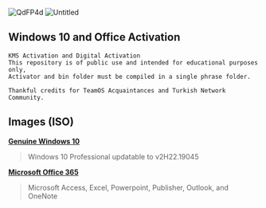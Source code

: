 ![QdFP4d](https://user-images.githubusercontent.com/113744293/236598268-8699e981-a4e7-44c4-85aa-c58eb57dd2c0.png)
![Untitled](https://github.com/ramirezhurly/Windows-10/assets/113744293/1b666b46-a35c-4681-b353-46461a150cc8)


## Windows 10 and Office Activation



```
KMS Activation and Digital Activation
This repository is of public use and intended for educational purposes only,
Activator and bin folder must be compiled in a single phrase folder.

Thankful credits for TeamOS Acquaintances and Turkish Network Community.
```

## **Images (ISO)**

[**Genuine Windows 10**](https://drive.google.com/file/d/1J1wB_ssYu4dQCrBzSYsu-SRtmyXd7_wa/view?usp=sharing)
> Windows 10 Professional updatable to v2H22.19045

[**Microsoft Office 365**](https://drive.google.com/file/d/1Mr5SqhoJ5QEOv3ulnm1euigpFOAGjUKQ/view?usp=sharing)
> Microsoft Access, Excel, Powerpoint, Publisher, Outlook, and OneNote 
